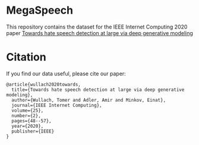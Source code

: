 # MegaSpeech

This repository contains the dataset for the IEEE Internet Computing 2020 paper [Towards hate speech detection at large via deep generative modeling](https://ieeexplore.ieee.org/abstract/document/9238420/ "Towards Hate Speech Detection at Large via Deep Generative Modeling")

# Citation
If you find our data useful, please cite our paper:
```
@article{wullach2020towards,
  title={Towards hate speech detection at large via deep generative modeling},
  author={Wullach, Tomer and Adler, Amir and Minkov, Einat},
  journal={IEEE Internet Computing},
  volume={25},
  number={2},
  pages={48--57},
  year={2020},
  publisher={IEEE}
}
```
